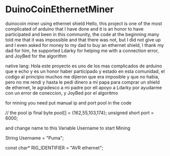 # DuinoCoinEthernetMiner
duinocoin miner using ethernet shield
Hello, this project is one of the most complicated of arduino that I have done and it is an honor to have participated and been in this community, the code at the beginning many told me that it was impossible and that there was not, but I did not give up and I even asked for money to my dad to buy an ethernet shield, I thank my dad for him, he supported Ldarky for helping me with a connection error, and JoyBed for the algorithm


native lang: Hola este proyecto es uno de los mas complicados de arduino que e echo y es un honor haber participado y estado en esta comunidad, el codigo al principio muchos me dijieron que era imposible y que no habia, pero no me rendi y hasta le pedi dinero a mi papa para comprar un shield de ethernet, le agradesco a mi padre por ell apoyo a Ldarky por ayudarme con un error de coneccion, y JoyBed por el algoritmo


for mining you need put manual ip and port pool in the code 

// the pool ip final 
byte pool[] = {162,55,103,174};
unsigned short port = 6000;

and change name to this Variable Username to start Mining

String Username = "Puma";


const char* RIG_IDENTIFIER = "AVR ethernet";
